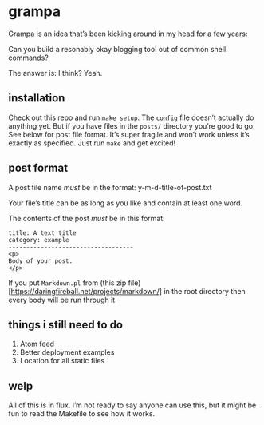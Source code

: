# grampa

Grampa is an idea that’s been kicking around in my head for a few years:

Can you build a resonably okay blogging tool out of common shell commands?

The answer is: I think? Yeah.

## installation

Check out this repo and run `make setup`. The `config` file doesn’t actually do anything yet. But if you have files in the `posts/` directory you’re good to go. See below for post file format. It’s super fragile and won’t work unless it’s exactly as specified. Just run `make` and get excited!

## post format

A post file name _must_ be in the format: y-m-d-title-of-post.txt

Your file’s title can be as long as you like and contain at least one word.

The contents of the post _must_ be in this format:

	title: A text title
	category: example
	-----------------------------------
	<p>
	Body of your post.
	</p>

If you put `Markdown.pl` from (this zip file)[https://daringfireball.net/projects/markdown/] in the root directory then every body will be run through it.

## things i still need to do

1. Atom feed
1. Better deployment examples
1. Location for all static files

## welp

All of this is in flux. I’m not ready to say anyone can use this, but it might be fun to read the Makefile to see how it works.
